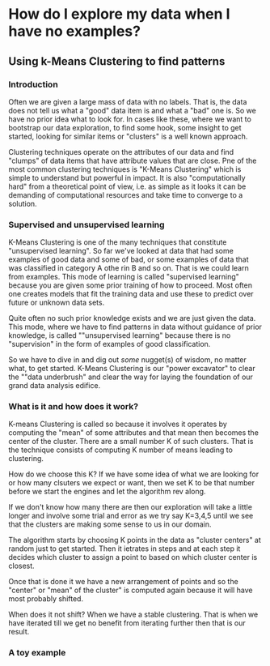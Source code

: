 How do I explore my data when I have no examples?
=================================================

## Using k-Means Clustering to find patterns 


### Introduction

Often we are given a large mass of data with no labels.  That is, the data does not tell us what a "good" data item is and what a "bad" one is. So we have no prior idea what to look for.  In cases like these,  where we want to bootstrap our data exploration, to find some hook, some insight to get started,  looking for similar items or "clusters" is a well known approach.

Clustering techniques operate on the attributes of our data and find "clumps" of data items that have attribute values that are close. Pne of the most common clustering techniques is "K-Means Clustering" which is simple to understand but powerful in impact.  It is also "computationally hard" from a theoretical point of view, i.e. as simple as it looks it can be demanding of computational resources and take time to converge to a solution.


### Supervised and unsupervised learning

K-Means Clustering is one of the many techniques that constitute "unsupervised learning".
So far we've looked at data that had some examples of good data and some of bad, or some examples of data that was classified in category A othe rin B and so on.  That is we could learn from examples.  This mode of learning is called "supervised learning" because you are given some prior training of how to proceed.   Most often one creates models that fit the training data and use these to predict over future or unknown data sets.

Quite often no such prior knowledge exists and we are just given the data.  This mode, where we have to find patterns in data without guidance of prior knowledge, is called ""unsupervised learning" because there is no "supervision" in the form of examples of good classification.

So we have to dive in and dig out *some* nugget(s) of wisdom, no matter what, to get started.
K-Means Clustering is our "power excavator" to clear the ""data underbrush" and clear the way for laying the foundation of our grand data analysis edifice.


### What is it and how does it work?

K-means Clustering is called so because it involves it operates by computing the "mean" of some attributes and that mean then becomes the center of the cluster. There are a small number K of such clusters. That is the technique consists of computing K number of means leading to clustering.

How do we choose this K?  If we have some idea of what we are looking for or how many clsuters we expect or want, then we set K to be that number before we start the engines and let the algorithm rev along.

If we don't know how many there are then our exploration will take a little longer and involve some trial and error as we try say K=3,4,5 until we see that the clusters are making some sense to us in our domain.  

The algorithm starts by choosing K points in the data as "cluster centers" at random just to get started. Then it ietrates in steps and at each step it decides which cluster to assign a point to based on which cluster center is closest.

Once that is done it we have a new arrangement of points and so the "center" or "mean" of the cluster" is computed again because it will have most probably shifted.  

When does it not shift?  When we have a stable clustering. That is when we have iterated till we get no benefit from iterating further then that is our result.


### A toy example